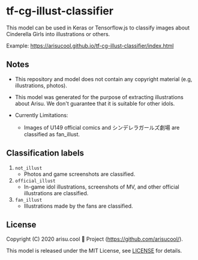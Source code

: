 # tf-cg-illust-classifier

This model can be used in Keras or Tensorflow.js to classify images about Cinderella Girls into illustrations or others.

Example: https://arisucool.github.io/tf-cg-illust-classifier/index.html


## Notes

* This repository and model does not contain any copyright material (e.g, illustrations, photos).

* This model was generated for the purpose of extracting illustrations about Arisu. We don't guarantee that it is suitable for other idols.

* Currently Limitations:

    * Images of U149 official comics and シンデレラガールズ劇場 are classified as fan_illust.

## Classification labels

1. `not_illust`
    * Photos and game screenshots are classified.
2. `official_illust`
    * In-game idol illustrations, screenshots of MV, and other official illustrations are classified.
3. `fan_illust`
    * Illustrations made by the fans are classified.


## License

Copyright (C) 2020 arisu.cool 🍓 Project (https://github.com/arisucool/).

This model is released under the MIT License, see [LICENSE](https://github.com/arisucool/tf-cg-illust-classifier/blob/master/LICENSE) for details.
